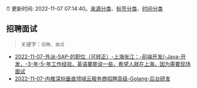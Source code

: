 :alarm_clock: 更新时间: 2022-11-07 07:14:40。[来源分类](../README.md)、[标签分类](../TAGS.md)、[时间分类](../TIMELINE.md)

## 招聘面试


> 关键字：`招聘`、`面试`



- [2022-11-07-外派-SAP-的职位（可转正）-上海张江：-前端开发/-Java-开发，-3-年-5-年工作经验，英语要能说一些，希望人就在上海，因为需要现场面试](https://www.v2ex.com/t/893316) 
- [2022-11-07-内推深圳垂直领域云服务商招聘高级-Golang-后台研发](https://www.v2ex.com/t/893303) 